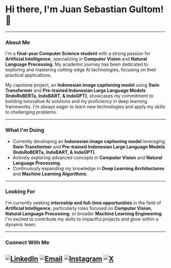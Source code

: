 # Hi there, I'm Juan Sebastian Gultom! 👋
---

### About Me

I'm a **final-year Computer Science student** with a strong passion for **Artificial Intelligence**, specializing in **Computer Vision** and **Natural Language Processing**. My academic journey has been dedicated to exploring and mastering cutting-edge AI technologies, focusing on their practical applications.

My capstone project, an **Indonesian image captioning model** using **Swin Transformer** and **Pre-trained Indonesian Large Language Models (IndoRoBERTa, IndoBART, & IndoGPT)**, showcases my commitment to building innovative AI solutions and my proficiency in deep learning frameworks. I'm always eager to learn new technologies and apply my skills to challenging problems.

---

### What I'm Doing

* Currently developing an **Indonesian image captioning model** leveraging **Swin Transformer** and **Pre-trained Indonesian Large Language Models (IndoRoBERTa, IndoBART, & IndoGPT)**.
* Actively exploring advanced concepts in **Computer Vision** and **Natural Language Processing**.
* Continuously expanding my knowledge in **Deep Learning Architectures** and **Machine Learning Algorithms**.

---

### Looking For

I'm currently seeking **internship and full-time opportunities** in the field of **Artificial Intelligence**, particularly roles focused on **Computer Vision**, **Natural Language Processing**, or broader **Machine Learning Engineering**. I'm excited to contribute my skills to impactful projects and grow within a dynamic team.

---

### Connect With Me

[![LinkedIn](https://img.shields.io/badge/LinkedIn-0077B5?style=for-the-badge&logo=linkedin&logoColor=white)]([https://www.linkedin.com/in/juansgultom/])
[![Email](https://img.shields.io/badge/Email-D14836?style=for-the-badge&logo=gmail&logoColor=white)](mailto:[juangultom05@gmail.com])
[![Instagram](https://img.shields.io/badge/Instagram-C13584?style=for-the-badge&logo=instagram&logoColor=white)]([https://instagram.com/juansgultom/])
[![X](https://img.shields.io/badge/x-000000?style=for-the-badge&logo=x&logoColor=white)]([https://x.com/juansgultomreal])
---

